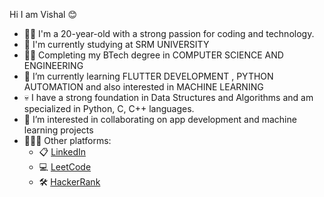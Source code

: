 Hi I am Vishal  😊 

- 👨‍🎓 I'm a 20-year-old with a strong passion for coding and technology.
- 🏢 I'm currently studying at SRM UNIVERSITY 
- 👨‍💻 Completing my BTech degree in COMPUTER SCIENCE AND ENGINEERING
- 🌱 I’m currently learning FLUTTER DEVELOPMENT , PYTHON AUTOMATION and also interested in MACHINE LEARNING
- 💀 I have a strong foundation in Data Structures and Algorithms and am specialized in Python, C, C++ languages.
- 👯 I’m interested in collaborating on app development and machine learning projects
- 🙋🏼‍♂️ Other platforms: 
  - 📋 [LinkedIn](https://www.linkedin.com/in/vishal-ghosh-264564221/)
  - 💻 [LeetCode](https://leetcode.com/avatarvishal1551/)
  - 🛠️ [HackerRank](https://www.hackerrank.com/avatarvishal1551)

        
       

<!--
**VishalxVG/VishalxVG** is a ✨ _special_ ✨ repository because its `README.md` (this file) appears on your GitHub profile.

Here are some ideas to get you started:

- 🔭 I’m currently working on ...
- 🌱 I’m currently learning ...
- 👯 I’m looking to collaborate on ...
- 🤔 I’m looking for help with ...
- 💬 Ask me about ...
- 📫 How to reach me: ...
- 😄 Pronouns: ...
- ⚡ Fun fact: ...
-->
